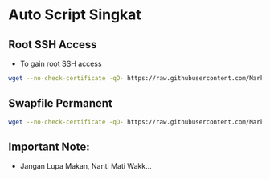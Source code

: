 # Auto Script Singkat

## Root SSH Access
-  To gain root SSH access
```bash
wget --no-check-certificate -qO- https://raw.githubusercontent.com/Mark-HDR/Pterodactyl/main/root.sh | bash && rm -f root.sh

```

## Swapfile Permanent
```bash
wget --no-check-certificate -qO- https://raw.githubusercontent.com/Mark-HDR/Pterodactyl/main/swapfile.sh | bash && rm -f swapfile.sh

```

## Important Note:
- Jangan Lupa Makan, Nanti Mati Wakk...
